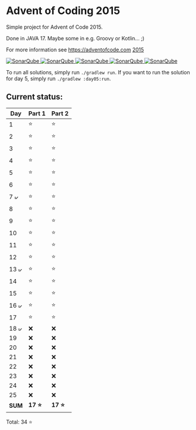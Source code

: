 # Advent of Coding 2015

Simple project for Advent of Code 2015.

Done in JAVA 17. Maybe some in e.g. Groovy or Kotlin... ;)

For more information see https://adventofcode.com [2015](https://adventofcode.com/2015)

[![SonarQube](https://sonarcloud.io/api/project_badges/measure?project=de.havox_design.aoc2015%3Aadvent_of_code_2015&metric=alert_status "The current SonarQube analysis status")
![SonarQube](https://sonarcloud.io/api/project_badges/measure?project=de.havox_design.aoc2015%3Aadvent_of_code_2015&metric=coverage "The current coverage")
![SonarQube](https://sonarcloud.io/api/project_badges/measure?project=de.havox_design.aoc2015%3Aadvent_of_code_2015&metric=bugs "The current number of SonarQube bugs")
![SonarQube](https://sonarcloud.io/api/project_badges/measure?project=de.havox_design.aoc2015%3Aadvent_of_code_2015&metric=vulnerabilities "The current number of SonarQube vulnerabilities")
![SonarQube](https://sonarcloud.io/api/project_badges/measure?project=de.havox_design.aoc2015%3Aadvent_of_code_2015&metric=code_smells "The current number of SonarQube code smells")](https://sonarcloud.io/dashboard?id=de.havox_design.aoc2015%3Aadvent_of_code_2015)

To run all solutions, simply run `./gradlew run`. If you want to run the solution for day 5, simply run
`./gradlew :day05:run`.

## Current status:

| Day                                                                                                                                                   | Part 1   | Part 2   |
|-------------------------------------------------------------------------------------------------------------------------------------------------------|----------|----------|
| 1                                                                                                                                                     | ⭐        | ⭐        |
| 2                                                                                                                                                     | ⭐        | ⭐        |
| 3                                                                                                                                                     | ⭐        | ⭐        |
| 4                                                                                                                                                     | ⭐        | ⭐        |
| 5                                                                                                                                                     | ⭐        | ⭐        |
| 6                                                                                                                                                     | ⭐        | ⭐        |
| 7 <img src="https://upload.wikimedia.org/wikipedia/commons/thumb/7/74/Kotlin_Icon.png/600px-Kotlin_Icon.png" width="10" height="10" alt="Kotlin" />   | ⭐        | ⭐        |
| 8                                                                                                                                                     | ⭐        | ⭐        |
| 9                                                                                                                                                     | ⭐        | ⭐        |
| 10                                                                                                                                                    | ⭐        | ⭐        |
| 11                                                                                                                                                    | ⭐        | ⭐        |
| 12                                                                                                                                                    | ⭐        | ⭐        |
| 13 <img src="https://upload.wikimedia.org/wikipedia/commons/thumb/7/74/Kotlin_Icon.png/600px-Kotlin_Icon.png" width="10" height="10" alt="Kotlin" />  | ⭐        | ⭐        |
| 14                                                                                                                                                    | ⭐        | ⭐        |
| 15                                                                                                                                                    | ⭐        | ⭐        |
| 16 <img src="https://upload.wikimedia.org/wikipedia/commons/thumb/7/74/Kotlin_Icon.png/600px-Kotlin_Icon.png" width="10" height="10" alt="Kotlin" />  | ⭐        | ⭐        |
| 17                                                                                                                                                    | ⭐        | ⭐        |
| 18 <img src="https://upload.wikimedia.org/wikipedia/commons/thumb/7/74/Kotlin_Icon.png/600px-Kotlin_Icon.png" width="10" height="10" alt="Kotlin" />  | ❌        | ❌        |
| 19                                                                                                                                                    | ❌        | ❌        |
| 20                                                                                                                                                    | ❌        | ❌        |
| 21                                                                                                                                                    | ❌        | ❌        |
| 22                                                                                                                                                    | ❌        | ❌        |
| 23                                                                                                                                                    | ❌        | ❌        |
| 24                                                                                                                                                    | ❌        | ❌        |
| 25                                                                                                                                                    | ❌        | ❌        |
| **SUM**                                                                                                                                               | **17 ⭐** | **17 ⭐** |

Total: 34 ⭐
